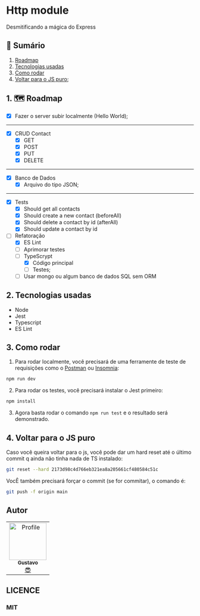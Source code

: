 # Http module
Desmitificando a mágica do Express

## 📕 Sumário
1. [Roadmap](https://github.com/GustavoGomesDias/http-module#1--roadmap)
2. [Tecnologias usadas](https://github.com/GustavoGomesDias/http-module#2-tecnologias-usadas)
3. [Como rodar](https://github.com/GustavoGomesDias/http-module#3-como-rodar)
4. [Voltar para o JS puro](#);


## 1. 🗺 Roadmap
- [x] Fazer o server subir localmente (Hello World);

---

- [x] CRUD Contact
  - [x] GET
  - [x] POST
  - [x] PUT
  - [x] DELETE

---

- [x] Banco de Dados
  - [x] Arquivo do tipo JSON;

---

- [x] Tests
  - [x] Should get all contacts
  - [x] Should create a new contact (beforeAll)
  - [x] Should delete a contact by id (afterAll)
  - [x] Should update a contact by id

- [ ] Refatoração
  - [x] ES Lint
  - [ ] Aprimorar testes
  - [ ] TypeScrypt
    - [x] Código principal
    - [ ] Testes;
  - [ ] Usar mongo ou algum banco de dados SQL sem ORM

## 2. Tecnologias usadas
- Node
- Jest
- Typescript
- ES Lint

## 3. Como rodar
1. Para rodar localmente, você precisará de uma ferramente de teste de requisições como o [Postman](https://www.postman.com/) ou [Insomnia](https://insomnia.rest/):
```bash
npm run dev
```
2. Para rodar os testes, você precisará instalar o Jest primeiro:
```bash
npm install
```
3. Agora basta rodar o comando `npm run test` e o resultado será demonstrado.

## 4. Voltar para o JS puro
Caso você queira voltar para o js, você pode dar um hard reset até o último commit q ainda não tinha nada de TS instalado:
```bash
git reset --hard 2173d98c4d766eb321ea8a205661cf480584c51c
```
VocÊ também precisará forçar o commit (se for commitar), o comando é:
```bash
git push -f origin main
```

## Autor
<table>
  <tr>
    <td align="center"><a href="https://github.com/GustavoGomesDias"><img src="https://github.com/GustavoGomesDias.png" width="100px;" alt="Profile"/><br /><sub><b>Gustavo</b></sub></a><br /><a href="https://github.com/GustavoGomesDias" title="Code">😎</a></td>
  <tr>
</table>


## LICENCE
### MIT
